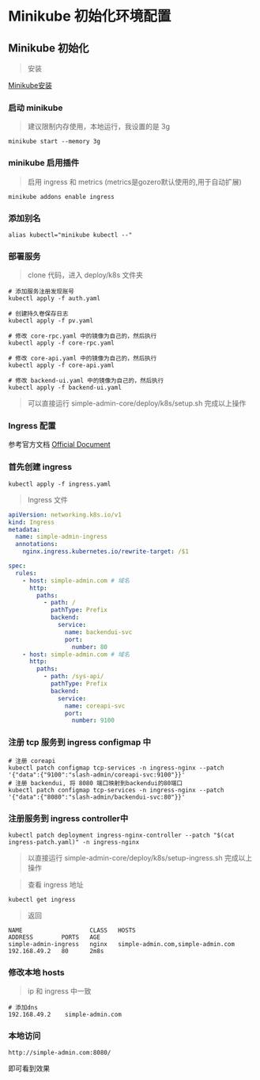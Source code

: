 # Minikube 初始化环境配置

## Minikube 初始化

> 安装

[Minikube安装](https://minikube.sigs.k8s.io/docs/start/)


### 启动 minikube
> 建议限制内存使用，本地运行，我设置的是 3g

```shell
minikube start --memory 3g
```

### minikube 启用插件
> 启用 ingress 和 metrics (metrics是gozero默认使用的,用于自动扩展)

```shell
minikube addons enable ingress
```

### 添加别名

```shell
alias kubectl="minikube kubectl --"
```

### 部署服务
> clone 代码，进入 deploy/k8s 文件夹

```shell
# 添加服务注册发现账号
kubectl apply -f auth.yaml

# 创建持久卷保存日志
kubectl apply -f pv.yaml

# 修改 core-rpc.yaml 中的镜像为自己的，然后执行
kubectl apply -f core-rpc.yaml

# 修改 core-api.yaml 中的镜像为自己的，然后执行
kubectl apply -f core-api.yaml

# 修改 backend-ui.yaml 中的镜像为自己的，然后执行
kubectl apply -f backend-ui.yaml
```

> 可以直接运行 simple-admin-core/deploy/k8s/setup.sh 完成以上操作

### Ingress 配置
参考官方文档 [Official Document](https://minikube.sigs.k8s.io/docs/tutorials/nginx_tcp_udp_ingress/)

### 首先创建 ingress

```shell
kubectl apply -f ingress.yaml
```
> Ingress 文件

```yaml
apiVersion: networking.k8s.io/v1
kind: Ingress
metadata:
  name: simple-admin-ingress
  annotations:
    nginx.ingress.kubernetes.io/rewrite-target: /$1

spec:
  rules:
    - host: simple-admin.com # 域名
      http:
        paths:
          - path: /
            pathType: Prefix
            backend:
              service:
                name: backendui-svc
                port:
                  number: 80
    - host: simple-admin.com # 域名
      http:
        paths:
          - path: /sys-api/
            pathType: Prefix
            backend:
              service:
                name: coreapi-svc
                port:
                  number: 9100
```

### 注册 tcp 服务到 ingress configmap 中

```shell
# 注册 coreapi
kubectl patch configmap tcp-services -n ingress-nginx --patch '{"data":{"9100":"slash-admin/coreapi-svc:9100"}}'
# 注册 backendui, 将 8080 端口映射到backendui的80端口
kubectl patch configmap tcp-services -n ingress-nginx --patch '{"data":{"8080":"slash-admin/backendui-svc:80"}}'
```

### 注册服务到 ingress controller中
```shell
kubectl patch deployment ingress-nginx-controller --patch "$(cat ingress-patch.yaml)" -n ingress-nginx

```

> 以直接运行 simple-admin-core/deploy/k8s/setup-ingress.sh 完成以上操作

> 查看 ingress 地址

```shell
kubectl get ingress
```
> 返回

```shell
NAME                   CLASS   HOSTS                               ADDRESS        PORTS   AGE
simple-admin-ingress   nginx   simple-admin.com,simple-admin.com   192.168.49.2   80      2m8s
```

### 修改本地 hosts
> ip 和 ingress 中一致

```shell
# 添加dns
192.168.49.2    simple-admin.com
```

### 本地访问

```shell
http://simple-admin.com:8080/
```
即可看到效果


